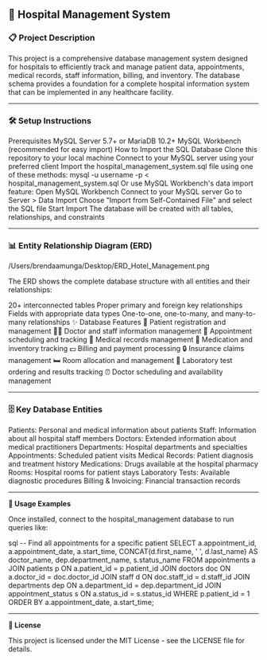 ## **🏥 Hospital Management System**

### **📋 Project Description**

This project is a comprehensive database management system designed for hospitals to efficiently track and manage patient data, appointments, medical records, staff information, billing, and inventory. The database schema provides a foundation for a complete hospital information system that can be implemented in any healthcare facility.

---

### **🛠️ Setup Instructions**

Prerequisites
MySQL Server 5.7+ or MariaDB 10.2+
MySQL Workbench (recommended for easy import)
How to Import the SQL Database
Clone this repository to your local machine
Connect to your MySQL server using your preferred client
Import the hospital_management_system.sql file using one of these methods:
mysql -u username -p < hospital_management_system.sql
Or use MySQL Workbench's data import feature:
Open MySQL Workbench
Connect to your MySQL server
Go to Server > Data Import
Choose "Import from Self-Contained File" and select the SQL file
Start Import
The database will be created with all tables, relationships, and constraints

---

### **📊 Entity Relationship Diagram (ERD)**

/Users/brendaamunga/Desktop/ERD_Hotel_Management.png 

The ERD shows the complete database structure with all entities and their relationships:

20+ interconnected tables
Proper primary and foreign key relationships
Fields with appropriate data types
One-to-one, one-to-many, and many-to-many relationships
✨ Database Features
👤 Patient registration and management
👨‍⚕️ Doctor and staff information management
📅 Appointment scheduling and tracking
📝 Medical records management
💊 Medication and inventory tracking
💵 Billing and payment processing
🔒 Insurance claims management
🛏️ Room allocation and management
🔬 Laboratory test ordering and results tracking
⏰ Doctor scheduling and availability management

---

### **🗄️ Key Database Entities**

Patients: Personal and medical information about patients
Staff: Information about all hospital staff members
Doctors: Extended information about medical practitioners
Departments: Hospital departments and specialties
Appointments: Scheduled patient visits
Medical Records: Patient diagnosis and treatment history
Medications: Drugs available at the hospital pharmacy
Rooms: Hospital rooms for patient stays
Laboratory Tests: Available diagnostic procedures
Billing & Invoicing: Financial transaction records

---

**📝 Usage Examples**

Once installed, connect to the hospital_management database to run queries like:

sql
-- Find all appointments for a specific patient
SELECT a.appointment_id, a.appointment_date, a.start_time, 
       CONCAT(d.first_name, ' ', d.last_name) AS doctor_name,
       dep.department_name, s.status_name
FROM appointments a
JOIN patients p ON a.patient_id = p.patient_id
JOIN doctors doc ON a.doctor_id = doc.doctor_id
JOIN staff d ON doc.staff_id = d.staff_id
JOIN departments dep ON a.department_id = dep.department_id
JOIN appointment_status s ON a.status_id = s.status_id
WHERE p.patient_id = 1
ORDER BY a.appointment_date, a.start_time;

---

**📄 License**

This project is licensed under the MIT License - see the LICENSE file for details.

